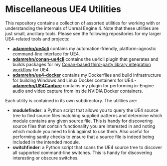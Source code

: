 # Miscellaneous UE4 Utilities

This repository contains a collection of assorted utilities for working with or understanding the internals of Unreal Engine 4. Note that these utilities are just small, ancillary tools. Please see the following repositories for my larger UE4-related tools and projects:

- [**adamrehn/ue4cli**](https://github.com/adamrehn/ue4cli) contains my automation-friendly, platform-agnostic command-line interface for UE4.
- [**adamrehn/conan-ue4cli**](https://github.com/adamrehn/conan-ue4cli) contains the ue4cli plugin that generates and builds packages for my [Conan-based third-party library integration workflow](https://adamrehn.com/articles/cross-platform-library-integration-in-unreal-engine-4) for UE4.
- [**adamrehn/ue4-docker**](https://github.com/adamrehn/ue4-docker) contains my Dockerfiles and build infrastructure for building Windows and Linux Docker containers for UE4.- [**adamrehn/UE4Capture**](https://github.com/adamrehn/UE4Capture) contains my plugin for performing in-Engine audio and video capture from inside NVIDIA Docker containers.

Each utility is contained in its own subdirectory. The utilities are:

- **modulefinder**: a Python script that allows you to query the UE4 source tree to find source files matching supplied patterns and determine which module contains any given source file. This is handy for discovering source files that contain functionality you are interested in and noting which module you need to link against to use them. Also useful for performing sanity checks to ensure that a source file is indeed being included in the intended module.
- **switchfinder**: a Python script that scans the UE4 source tree to discover all supported command-line switches. This is handy for discovering interesting or obscure switches.
